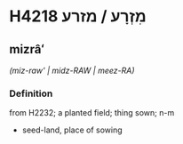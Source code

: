 # H4218 מִזְרָע / מזרע

## mizrâʻ

_(miz-raw' | midz-RAW | meez-RA)_

### Definition

from H2232; a planted field; thing sown; n-m

- seed-land, place of sowing

